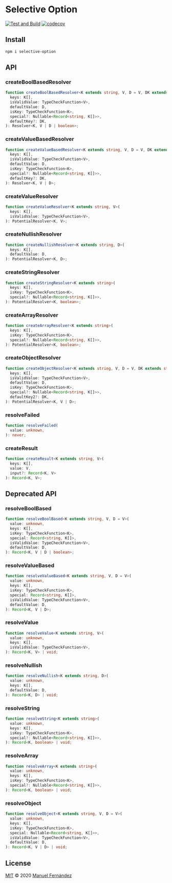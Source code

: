 # Selective Option

[![Test and Build](https://github.com/manferlo81/selective-option/workflows/Test%20and%20Build/badge.svg?branch=main)](https://github.com/manferlo81/selective-option/actions) [![codecov](https://codecov.io/gh/manferlo81/selective-option/branch/main/graph/badge.svg?token=U0GIRWISBJ)](https://codecov.io/gh/manferlo81/selective-option)

## Install

```bash
npm i selective-option
```

## API

### createBoolBasedResolver

```typescript
function createBoolBasedResolver<K extends string, V, D = V, DK extends string = 'default'>(
  keys: K[],
  isValidValue: TypeCheckFunction<V>,
  defaultValue: D,
  isKey: TypeCheckFunction<K>,
  special?: Nullable<Record<string, K[]>>,
  defaultKey?: DK,
): Resolver<K, V | D | boolean>;
```

### createValueBasedResolver

```typescript
function createValueBasedResolver<K extends string, V, D = V, DK extends string = 'default'>(
  keys: K[],
  isValidValue: TypeCheckFunction<V>,
  defaultValue: D,
  isKey: TypeCheckFunction<K>,
  special?: Nullable<Record<string, K[]>>,
  defaultKey?: DK,
): Resolver<K, V | D>;
```

### createValueResolver

```typescript
function createValueResolver<K extends string, V>(
  keys: K[],
  isValidValue: TypeCheckFunction<V>,
): PotentialResolver<K, V>;
```

### createNullishResolver

```typescript
function createNullishResolver<K extends string, D>(
  keys: K[],
  defaultValue: D,
): PotentialResolver<K, D>;
```

### createStringResolver

```typescript
function createStringResolver<K extends string>(
  keys: K[],
  isKey: TypeCheckFunction<K>,
  special?: Nullable<Record<string, K[]>>,
): PotentialResolver<K, boolean>;
```

### createArrayResolver

```typescript
function createArrayResolver<K extends string>(
  keys: K[],
  isKey: TypeCheckFunction<K>,
  special?: Nullable<Record<string, K[]>>,
): PotentialResolver<K, boolean>;
```

### createObjectResolver

```typescript
function createObjectResolver<K extends string, V, D = V, DK extends string = 'default'>(
  keys: K[],
  isValidValue: TypeCheckFunction<V>,
  defaultValue: D,
  isKey: TypeCheckFunction<K>,
  special?: Nullable<Record<string, K[]>>,
  defaultKey2?: DK,
): PotentialResolver<K, V | D>;
```

### resolveFailed

```typescript
function resolveFailed(
  value: unknown,
): never;
```

### createResult

```typescript
function createResult<K extends string, V>(
  keys: K[],
  value: V,
  input?: Record<K, V>
): Record<K, V>;
```

## Deprecated API

### resolveBoolBased

```typescript
function resolveBoolBased<K extends string, V, D = V>(
  value: unknown,
  keys: K[],
  isKey: TypeCheckFunction<K>,
  special: Record<string, K[]>,
  isValidValue: TypeCheckFunction<V>,
  defaultValue: D,
): Record<K, V | D | boolean>;
```

### resolveValueBased

```typescript
function resolveValueBased<K extends string, V, D = V>(
  value: unknown,
  keys: K[],
  isKey: TypeCheckFunction<K>,
  special: Record<string, K[]>,
  isValidValue: TypeCheckFunction<V>,
  defaultValue: D,
): Record<K, V | D>;
```

### resolveValue

```typescript
function resolveValue<K extends string, V>(
  value: unknown,
  keys: K[],
  isValidValue: TypeCheckFunction<V>,
): Record<K, V> | void;
```

### resolveNullish

```typescript
function resolveNullish<K extends string, D>(
  value: unknown,
  keys: K[],
  defaultValue: D,
): Record<K, D> | void;
```

### resolveString

```typescript
function resolveString<K extends string>(
  value: unknown,
  keys: K[],
  isKey: TypeCheckFunction<K>,
  special?: Nullable<Record<string, K[]>>,
): Record<K, boolean> | void;
```

### resolveArray

```typescript
function resolveArray<K extends string>(
  value: unknown,
  keys: K[],
  isKey: TypeCheckFunction<K>,
  special?: Nullable<Record<string, K[]>>,
): Record<K, boolean> | void;
```

### resolveObject

```typescript
function resolveObject<K extends string, V, D = V>(
  value: unknown,
  keys: K[],
  isKey: TypeCheckFunction<K>,
  special: Nullable<Record<string, K[]>>,
  isValidValue: TypeCheckFunction<V>,
  defaultValue: D,
): Record<K, V | D> | void;
```

## License

[MIT](LICENSE) &copy; 2020 [Manuel Fernández](https://github.com/manferlo81)
